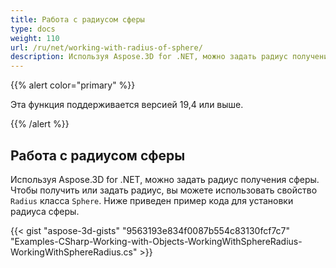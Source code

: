 ```yaml
---
title: Работа с радиусом сферы
type: docs
weight: 110
url: /ru/net/working-with-radius-of-sphere/
description: Используя Aspose.3D for .NET, можно задать радиус получения сферы. Для того чтобы получить или задать радиус, вы можете использовать свойство Radius класса Sphere. Ниже приведен пример кода для установки радиуса сферы.
---
```

{{% alert color="primary" %}} 

Эта функция поддерживается версией 19,4 или выше.

{{% /alert %}} 
##  **Работа с радиусом сферы**
Используя Aspose.3D for .NET, можно задать радиус получения сферы. Чтобы получить или задать радиус, вы можете использовать свойство `Radius` класса `Sphere`. Ниже приведен пример кода для установки радиуса сферы.

{{< gist "aspose-3d-gists" "9563193e834f0087b554c83130fcf7c7" "Examples-CSharp-Working-with-Objects-WorkingWithSphereRadius-WorkingWithSphereRadius.cs" >}}

